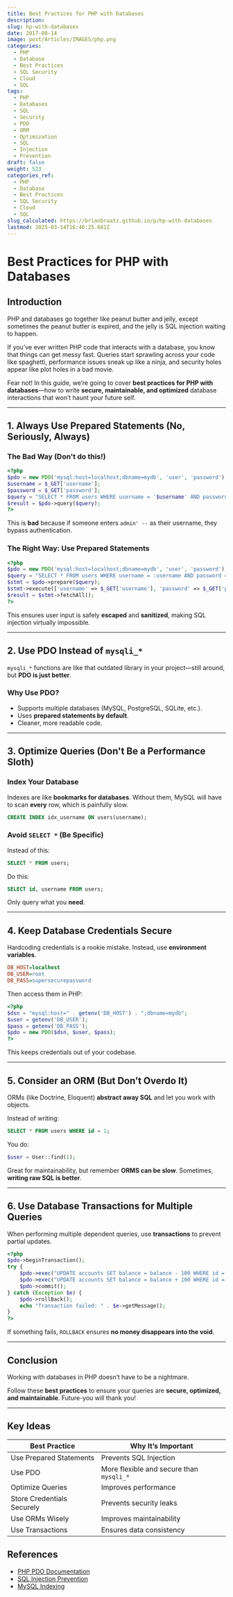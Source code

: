 ```yaml
---
title: Best Practices for PHP with Databases
description: 
slug: hp-with-databases
date: 2017-08-14
image: post/Articles/IMAGES/php.png
categories:
  - PHP
  - Database
  - Best Practices
  - SQL Security
  - Cloud
  - SQL
tags:
  - PHP
  - Databases
  - SQL
  - Security
  - PDO
  - ORM
  - Optimization
  - SQL
  - Injection
  - Prevention
draft: false
weight: 523
categories_ref:
  - PHP
  - Database
  - Best Practices
  - SQL Security
  - Cloud
  - SQL
slug_calculated: https://brianbraatz.github.io/p/hp-with-databases
lastmod: 2025-03-14T16:40:25.681Z
---
```

# Best Practices for PHP with Databases

## Introduction

PHP and databases go together like peanut butter and jelly, except sometimes the peanut butter is expired, and the jelly is SQL injection waiting to happen.

If you’ve ever written PHP code that interacts with a database, you know that things can get messy fast. Queries start sprawling across your code like spaghetti, performance issues sneak up like a ninja, and security holes appear like plot holes in a bad movie.

Fear not! In this guide, we’re going to cover **best practices for PHP with databases**—how to write **secure, maintainable, and optimized** database interactions that won’t haunt your future self.

***

## 1. Always Use Prepared Statements (No, Seriously, Always)

### The Bad Way (Don't do this!)

```php
<?php
$pdo = new PDO('mysql:host=localhost;dbname=mydb', 'user', 'password');
$username = $_GET['username'];
$password = $_GET['password'];
$query = "SELECT * FROM users WHERE username = '$username' AND password = '$password'";
$result = $pdo->query($query);
?>
```

This is **bad** because if someone enters `admin' --` as their username, they bypass authentication.

### The Right Way: Use Prepared Statements

```php
<?php
$pdo = new PDO('mysql:host=localhost;dbname=mydb', 'user', 'password');
$query = "SELECT * FROM users WHERE username = :username AND password = :password";
$stmt = $pdo->prepare($query);
$stmt->execute(['username' => $_GET['username'], 'password' => $_GET['password']]);
$result = $stmt->fetchAll();
?>
```

This ensures user input is safely **escaped** and **sanitized**, making SQL injection virtually impossible.

***

## 2. Use PDO Instead of `mysqli_*`

`mysqli_*` functions are like that outdated library in your project—still around, but **PDO is just better**.

### Why Use PDO?

* Supports multiple databases (MySQL, PostgreSQL, SQLite, etc.).
* Uses **prepared statements by default**.
* Cleaner, more readable code.

***

## 3. Optimize Queries (Don't Be a Performance Sloth)

### Index Your Database

Indexes are like **bookmarks for databases**. Without them, MySQL will have to scan **every** row, which is painfully slow.

```sql
CREATE INDEX idx_username ON users(username);
```

### Avoid `SELECT *` (Be Specific)

Instead of this:

```sql
SELECT * FROM users;
```

Do this:

```sql
SELECT id, username FROM users;
```

Only query what you **need**.

***

## 4. Keep Database Credentials Secure

Hardcoding credentials is a rookie mistake. Instead, use **environment variables**.

```ini
DB_HOST=localhost
DB_USER=root
DB_PASS=supersecurepassword
```

Then access them in PHP:

```php
<?php
$dsn = "mysql:host=" . getenv('DB_HOST') . ";dbname=mydb";
$user = getenv('DB_USER');
$pass = getenv('DB_PASS');
$pdo = new PDO($dsn, $user, $pass);
?>
```

This keeps credentials out of your codebase.

***

## 5. Consider an ORM (But Don’t Overdo It)

ORMs (like Doctrine, Eloquent) **abstract away SQL** and let you work with objects.

Instead of writing:

```sql
SELECT * FROM users WHERE id = 1;
```

You do:

```php
$user = User::find(1);
```

Great for maintainability, but remember **ORMS can be slow**. Sometimes, **writing raw SQL is better**.

***

## 6. Use Database Transactions for Multiple Queries

When performing multiple dependent queries, use **transactions** to prevent partial updates.

```php
<?php
$pdo->beginTransaction();
try {
    $pdo->exec("UPDATE accounts SET balance = balance - 100 WHERE id = 1");
    $pdo->exec("UPDATE accounts SET balance = balance + 100 WHERE id = 2");
    $pdo->commit();
} catch (Exception $e) {
    $pdo->rollBack();
    echo "Transaction failed: " . $e->getMessage();
}
?>
```

If something fails, `ROLLBACK` ensures **no money disappears into the void**.

***

## Conclusion

Working with databases in PHP doesn’t have to be a nightmare.

Follow these **best practices** to ensure your queries are **secure, optimized, and maintainable**. Future-you will thank you!

***

## Key Ideas

| Best Practice              | Why It’s Important                       |
| -------------------------- | ---------------------------------------- |
| Use Prepared Statements    | Prevents SQL Injection                   |
| Use PDO                    | More flexible and secure than `mysqli_*` |
| Optimize Queries           | Improves performance                     |
| Store Credentials Securely | Prevents security leaks                  |
| Use ORMs Wisely            | Improves maintainability                 |
| Use Transactions           | Ensures data consistency                 |

## References

* [PHP PDO Documentation](https://www.php.net/manual/en/book.pdo.php)
* [SQL Injection Prevention](https://www.owasp.org/index.php/SQL_Injection)
* [MySQL Indexing](https://dev.mysql.com/doc/refman/8.0/en/optimization-indexes.html)

